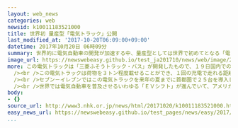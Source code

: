 ```yaml
---
layout: web_news
categories: web
newsid: k10011183521000
title: 世界初 量産型「電気トラック」公開
last_modified_at: '2017-10-20T06:09:00+09:00'
datetime: 2017年10月20日 06時09分
summary: 世界的に電気自動車の開発が加速する中、量産型としては世界で初めてとなる「電気トラック」が公開されました。
image_url: https://newswebeasy.github.io/test_ja201710/news/web/image/2017/10/20/K10011183521_1710200616_1710200618_01_02.jpg
more: この電気トラックは「三菱ふそうトラック・バス」が開発したもので、１９日国内での最初の納入先となる「セブン－イレブン・ジャパン」が導入する車両が公開されました。<br
  /><br />この電気トラックは荷物を３トン程度載せることができ、１回の充電で走れる距離は１００キロ程度で、比較的近い距離の配送に向いています。排気ガスを出さず騒音もほとんどないことから、住宅地などでの早朝や夜間の配送にも利用しやすくなっているということです。<br
  /><br />セブン－イレブンではこの電気トラックを来年の夏までに首都圏で２５台を導入し、商品の集積場と店舗の間の配送に使用する予定です。<br />セブンーイレブン・ジャパンの古屋一樹社長は「３６５日、全国で５９００台のトラックが配送を行っているが、配送車の音がうるさいという高齢者などからの声もある。電気トラックはよい車両だと思う」と話していました。<br
  /><br />世界では電気自動車を普及させるいわゆる「ＥＶシフト」が進んでいて、アメリカの電気自動車メーカー「テスラ」が電気トラックの発売を計画するなど、乗用車だけでなくトラックなど商用車でも電動化の動きが広がりそうです。
body:
- {}
source_url: http://www3.nhk.or.jp/news/html/20171020/k10011183521000.html
easy_news_url: https://newswebeasy.github.io/test_pages/news/easy/2017/10/23/世界で初めて日本の会社が電気トラックを作る
...
```


